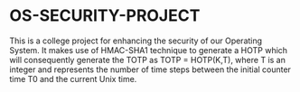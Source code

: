 # OS-SECURITY-PROJECT

 This is a college project for enhancing the security of our Operating System. It makes use of HMAC-SHA1 technique to generate a HOTP which will consequently generate the TOTP
 as TOTP = HOTP(K,T),  where T is an integer and represents the number of time steps between the initial counter time T0 and the current Unix time.
